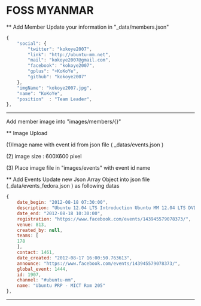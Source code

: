 # FOSS MYANMAR

** Add Member
Update your information in "_data/members.json" 

```javascript
{  
    "social": {
        "twitter": "kokoye2007",
        "link": "http://ubuntu-mm.net",
        "mail": "kokoye2007@gmail.com",
        "facebook": "kokoye2007",
        "gplus": "+KoKoYe",
        "github": "kokoye2007"
    },
    "imgName": "kokoye2007.jpg",
    "name": "KoKoYe",
    "position"  : "Team Leader",
},
```
----

Add member image into "images/members/{}"

** Image Upload 

(1)Image name with event id from json file ( _datas/events.json )

(2) image size : 600X600 pixel

(3) Place image file in "images/events" with event id name


** Add Events 
Update new Json Array Object into json file (_data/events_fedora.json ) as following datas

```javascript
{
	date_begin: "2012-08-18 07:30:00",
	description: "Ubuntu 12.04 LTS Introduction Ubuntu MM 12.04 LTS DVD Distribution Android TV Ubuntu on Mini-PC Myanmar/Shan/Pao/Mon Keyboard and Font Gimp, InkScape, Scrbus, Libre Office, Alien Arena, 0.a.d, Handbrake, Gtk-Recorder, HUD, Unity and Lens, etc ...",
	date_end: "2012-08-18 10:30:00",
	registration: "https://www.facebook.com/events/143945579078373/",
	venue: 813,
	created_by: null,
	teams: [
	178
	],
	contact: 1461,
	date_created: "2012-08-17 16:00:50.763613",
	announce: "https://www.facebook.com/events/143945579078373/",
	global_event: 1444,
	id: 1907,
	channel: "#ubuntu-mm",
	name: "Ubuntu PRP - MICT Rom 205"
},

```

---